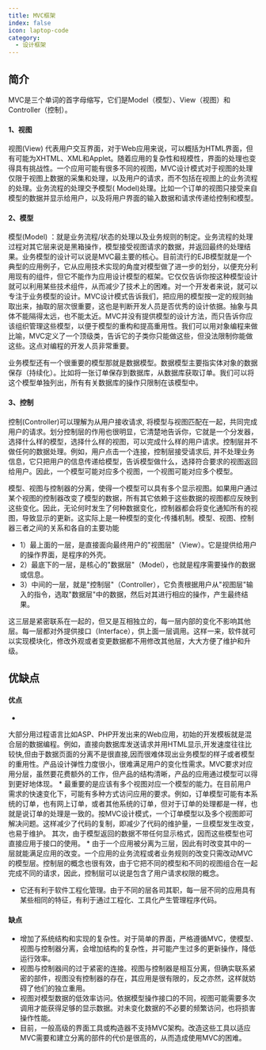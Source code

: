 ```yaml
---
title: MVC框架
index: false
icon: laptop-code
category:
  - 设计框架
---
```


## 简介

MVC是三个单词的首字母缩写，它们是Model（模型）、View（视图）和Controller（控制）。

#### 1、视图

视图(View)
代表用户交互界面，对于Web应用来说，可以概括为HTML界面，但有可能为XHTML、XML和Applet。随着应用的复杂性和规模性，界面的处理也变得具有挑战性。一个应用可能有很多不同的视图，MVC设计模式对于视图的处理仅限于视图上数据的采集和处理，以及用户的请求，而不包括在视图上的业务流程的处理。业务流程的处理交予模型(
Model)处理。比如一个订单的视图只接受来自模型的数据并显示给用户，以及将用户界面的输入数据和请求传递给控制和模型。

#### 2、模型

模型(Model)
：就是业务流程/状态的处理以及业务规则的制定。业务流程的处理过程对其它层来说是黑箱操作，模型接受视图请求的数据，并返回最终的处理结果。业务模型的设计可以说是MVC最主要的核心。目前流行的EJB模型就是一个典型的应用例子，它从应用技术实现的角度对模型做了进一步的划分，以便充分利用现有的组件，但它不能作为应用设计模型的框架。它仅仅告诉你按这种模型设计就可以利用某些技术组件，从而减少了技术上的困难。对一个开发者来说，就可以专注于业务模型的设计。MVC设计模式告诉我们，把应用的模型按一定的规则抽取出来，抽取的层次很重要，这也是判断开发人员是否优秀的设计依据。抽象与具体不能隔得太远，也不能太近。MVC并没有提供模型的设计方法，而只告诉你应该组织管理这些模型，以便于模型的重构和提高重用性。我们可以用对象编程来做比喻，MVC定义了一个顶级类，告诉它的子类你只能做这些，但没法限制你能做这些。这点对编程的开发人员非常重要。

业务模型还有一个很重要的模型那就是数据模型。数据模型主要指实体对象的数据
保存（持续化）。比如将一张订单保存到数据库，从数据库获取订单。我们可以将这个模型单独列出，所有有关数据库的操作只限制在该模型中。

#### 3、控制

控制(Controller)可以理解为从用户接收请求,
将模型与视图匹配在一起，共同完成用户的请求。划分控制层的作用也很明显，它清楚地告诉你，它就是一个分发器，选择什么样的模型，选择什么样的视图，可以完成什么样的用户请求。控制层并不做任何的数据处理。例如，用户点击一个连接，控制层接受请求后,
并不处理业务信息，它只把用户的信息传递给模型，告诉模型做什么，选择符合要求的视图返回给用户。因此，一个模型可能对应多个视图，一个视图可能对应多个模型。

模型、视图与控制器的分离，使得一个模型可以具有多个显示视图。如果用户通过某个视图的控制器改变了模型的数据，所有其它依赖于这些数据的视图都应反映到这些变化。因此，无论何时发生了何种数据变化，控制器都会将变化通知所有的视图，导致显示的更新。这实际上是一种模型的变化-传播机制。模型、视图、控制器三者之间的关系和各自的主要功能

* 1）最上面的一层，是直接面向最终用户的"视图层"（View）。它是提供给用户的操作界面，是程序的外壳。
* 2）最底下的一层，是核心的"数据层"（Model），也就是程序需要操作的数据或信息。
* 3）中间的一层，就是"控制层"（Controller），它负责根据用户从"视图层"输入的指令，选取"数据层"中的数据，然后对其进行相应的操作，产生最终结果。

这三层是紧密联系在一起的，但又是互相独立的，每一层内部的变化不影响其他层。每一层都对外提供接口（Interface），供上面一层调用。这样一来，软件就可以实现模块化，修改外观或者变更数据都不用修改其他层，大大方便了维护和升级。

## 优缺点

#### 优点

*
大部分用过程语言比如ASP、PHP开发出来的Web应用，初始的开发模板就是混合层的数据编程。例如，直接向数据库发送请求并用HTML显示,开发速度往往比较快,但由于数据页面的分离不是很直接,因而很难体现出业务模型的样子或者模型的重用性。产品设计弹性力度很小，很难满足用户的变化性需求。MVC要求对应用分层，虽然要花费额外的工作，但产品的结构清晰，产品的应用通过模型可以得到更好地体现。
*
最重要的是应该有多个视图对应一个模型的能力。在目前用户需求的快速变化下，可能有多种方式访问应用的要求。例如，订单模型可能有本系统的订单，也有网上订单，或者其他系统的订单，但对于订单的处理都是一样，也就是说订单的处理是一致的。按MVC设计模式，一个订单模型以及多个视图即可解决问题。这样减少了代码的复制，即减少了代码的维护量，一旦模型发生改变，也易于维护。
其次，由于模型返回的数据不带任何显示格式，因而这些模型也可直接应用于接口的使用。
*
由于一个应用被分离为三层，因此有时改变其中的一层就能满足应用的改变。一个应用的业务流程或者业务规则的改变只需改动MVC的模型层。控制层的概念也很有效，由于它把不同的模型和不同的视图组合在一起完成不同的请求，因此，控制层可以说是包含了用户请求权限的概念。
* 它还有利于软件工程化管理。由于不同的层各司其职，每一层不同的应用具有某些相同的特征，有利于通过工程化、工具化产生管理程序代码。

#### 缺点

* 增加了系统结构和实现的复杂性。对于简单的界面，严格遵循MVC，使模型、视图与控制器分离，会增加结构的复杂性，并可能产生过多的更新操作，降低运行效率。
* 视图与控制器间的过于紧密的连接。视图与控制器是相互分离，但确实联系紧密的部件，视图没有控制器的存在，其应用是很有限的，反之亦然，这样就妨碍了他们的独立重用。
* 视图对模型数据的低效率访问。依据模型操作接口的不同，视图可能需要多次调用才能获得足够的显示数据。对未变化数据的不必要的频繁访问，也将损害操作性能。
* 目前，一般高级的界面工具或构造器不支持MVC架构。改造这些工具以适应MVC需要和建立分离的部件的代价是很高的，从而造成使用MVC的困难。
